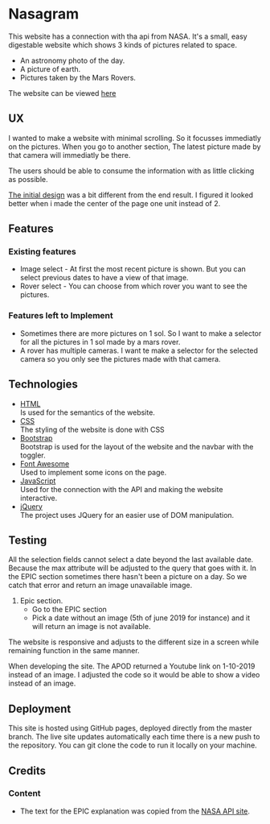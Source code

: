 # Nasagram
This website has a connection with tha api from NASA. It's a small, easy digestable website which shows 3 kinds of pictures related to space.
* An astronomy photo of the day.
* A picture of earth.
* Pictures taken by the Mars Rovers.

The website can be viewed [here](https://jdl208.github.io/Nasagram/)
## UX
I wanted to make a website with minimal scrolling. So it focusses immediatly on the pictures. When you go to another section, The latest picture made by that camera will immediatly be there.

The users should be able to consume the information with as little clicking as possible.

[The initial design](https://github.com/jdl208/Nasagram/blob/54d11868d6ee4714ca3729ed3d484cee7d3d3859/wireframes/Nasagram%20Initial%20design.png) was a bit different from the end result. I figured it looked better when i made the center of the page one unit instead of 2.
## Features
### Existing features
- Image select - At first the most recent picture is shown. But you can select previous dates to have a view of that image.
- Rover select - You can choose from which rover you want to see the pictures.
### Features left to Implement
- Sometimes there are more pictures on 1 sol. So I want to make a selector for all the pictures in 1 sol made by a mars rover.
- A rover has multiple cameras. I want te make a selector for the selected camera so you only see the pictures made with that camera.
## Technologies
* [HTML](https://www.w3.org/TR/html52/)\
Is used for the semantics of the website.
* [CSS](https://www.w3.org/Style/CSS/)\
The styling of the website is done with CSS
* [Bootstrap](https://getbootstrap.com/)\
Bootstrap is used for the layout of the website and the navbar with the toggler.
* [Font Awesome](https://fontawesome.com/)\
Used to implement some icons on the page.
* [JavaScript](https://developer.mozilla.org/en-US/docs/Web/JavaScript)\
Used for the connection with the API and making the website interactive.
* [jQuery](https://jquery.com)\
The project uses JQuery for an easier use of DOM manipulation.
## Testing

All the selection fields cannot select a date beyond the last available date. Because the max attribute will be adjusted to the query that goes with it. In the EPIC section sometimes there hasn't been a picture on a day. So we catch that error and return an image unavailable image.

1. Epic section.
   - Go to the EPIC section
   - Pick a date without an image (5th of june 2019 for instance) and it will return an image is not available.

The website is responsive and adjusts to the different size in a screen while remaining function in the same manner.

When developing the site. The APOD returned a Youtube link on 1-10-2019 instead of an image. I adjusted the code so it would be able to show a video instead of an image.

## Deployment
This site is hosted using GitHub pages, deployed directly from the master branch. The live site updates automatically each time there is a new push to the repository. You can git clone the code to run it locally on your machine.
## Credits
### Content
* The text for the EPIC explanation was copied from the [NASA API site](https://api.nasa.gov/).